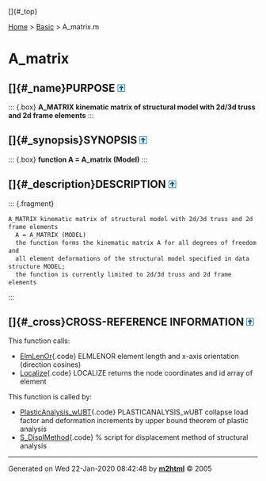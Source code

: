 []{#_top}

<div>

[Home](../FEDEASLab.html) \> [Basic](FEDEASLab.html) \> A_matrix.m

</div>

# A_matrix

## []{#_name}PURPOSE [![\^](../up.png)](#_top)

::: {.box}
**A_MATRIX kinematic matrix of structural model with 2d/3d truss and 2d
frame elements**
:::

## []{#_synopsis}SYNOPSIS [![\^](../up.png)](#_top)

::: {.box}
**function A = A_matrix (Model)**
:::

## []{#_description}DESCRIPTION [![\^](../up.png)](#_top)

::: {.fragment}
``` {.comment}
A_MATRIX kinematic matrix of structural model with 2d/3d truss and 2d frame elements
  A = A_MATRIX (MODEL)
  the function forms the kinematic matrix A for all degrees of freedom and
  all element deformations of the structural model specified in data structure MODEL; 
  the function is currently limited to 2d/3d truss and 2d frame elements
```
:::

## []{#_cross}CROSS-REFERENCE INFORMATION [![\^](../up.png)](#_top)

This function calls:

-   [ElmLenOr](ElmLenOr.html "function [L,dcx] = ElmLenOr (xyz)"){.code}
    ELMLENOR element length and x-axis orientation (direction cosines)
-   [Localize](Localize.html "function [xyz,id] = Localize (Model,el)"){.code}
    LOCALIZE returns the node coordinates and id array of element

This function is called by:

-   [PlasticAnalysis_wUBT](PlasticAnalysis_wUBT.html "function [lamdac,DUf,DVhp] = PlasticAnalysis_wUBT (Af,Qpl,Pref,Pfc,Options)"){.code}
    PLASTICANALYSIS_wUBT collapse load factor and deformation increments
    by upper bound theorem of plastic analysis
-   [S_DisplMethod](S_DisplMethod.html){.code} % script for displacement
    method of structural analysis

------------------------------------------------------------------------

Generated on Wed 22-Jan-2020 08:42:48 by
**[m2html](http://www.artefact.tk/software/matlab/m2html/ "Matlab Documentation in HTML")**
© 2005
